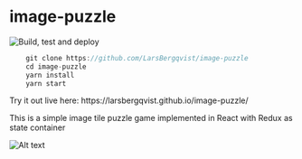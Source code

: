 # image-puzzle
![Build, test and deploy](https://github.com/larsbergqvist/image-puzzle/actions/workflows/ci.yml/badge.svg)

<p>

```javascript
    git clone https://github.com/LarsBergqvist/image-puzzle
    cd image-puzzle
    yarn install
    yarn start
```
<p>Try it out live here: https://larsbergqvist.github.io/image-puzzle/  
<p>This is a simple image tile puzzle game implemented in React with Redux as state container  
    
![Alt text](https://github.com/LarsBergqvist/image-puzzel/blob/main/screenshot.png?raw=true 'Image puzzle')

